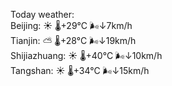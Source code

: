 Today weather:  
Beijing: ☀️   🌡️+29°C 🌬️↓7km/h  
Tianjin: ⛅️  🌡️+28°C 🌬️↓19km/h  
Shijiazhuang: ☀️   🌡️+40°C 🌬️↓10km/h  
Tangshan: ☀️   🌡️+34°C 🌬️↓15km/h  
